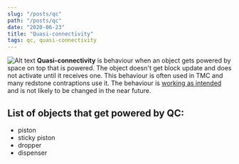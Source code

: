 ```yaml
---
slug: "/posts/qc"
path: "/posts/qc"
date: "2020-06-23"
title: "Quasi-connectivity"
tags: qc, quasi-connectivity
---
```

![Alt text](/img/qc.png)
**Quasi-connectivity** is behaviour when an object gets powered by space on top that is powered. The object doesn't get block update and does not activate until it receives one. This behaviour is often used in TMC and many redstone contraptions use it. The behaviour is [working as intended](https://bugs.mojang.com/browse/MC-108) and is not likely to be changed in the near future.   

## List of objects that get powered by QC:
* piston
* sticky piston
* dropper
* dispenser
